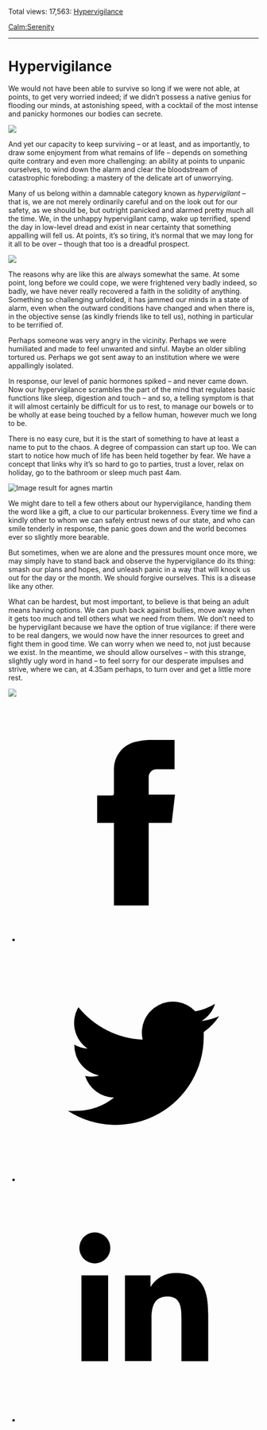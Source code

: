 Total views: 17,563: [Hypervigilance](https://www.theschooloflife.com/thebookoflife/hypervigilance/)

[Calm:](https://www.theschooloflife.com/thebookoflife/category/calm/)[Serenity](https://www.theschooloflife.com/thebookoflife/category/calm/serenity/)

* * *

# Hypervigilance
<style>
						.alignnone {
  display: block;
  margin-left: auto;
  margin-right: auto;
  align: center:
}

.addtoany_share_save_container {
display:none;
}

.wp-block-image {
		display: block;
  margin-left: auto;
  margin-right: auto;
  width: 50%;
}

.aligncenter {
display: block;
  margin-left: auto;
  margin-right: auto;
  align: center:
}

@media only screen and (max-width: 500px) {
  .wp-block-image {
		display: block;
  margin-left: auto;
  margin-right: auto;
  width: 100%;
} }

h1 {max-width: 600px !important;
}
.s18-single-post .content-area .site-main article .post-cat-header-display + .old-wrapper p {
    font-size: 1.200em
}
						</style>

We would not have been able to survive so long if we were not able, at points, to get very worried indeed; if we didn’t possess a native genius for flooding our minds, at astonishing speed, with a cocktail of the most intense and panicky hormones our bodies can secrete.

![](https://www.theschooloflife.com/thebookoflife/wp-content/uploads/2018/05/friendship_1963_1-1.jpg)

And yet our capacity to keep surviving – or at least, and as importantly, to draw some enjoyment from what remains of life – depends on something quite contrary and even more challenging: an ability at points to unpanic ourselves, to wind down the alarm and clear the bloodstream of catastrophic foreboding: a mastery of the delicate art of unworrying.

Many of us belong within a damnable category known as _hypervigilant_ – that is, we are not merely ordinarily careful and on the look out for our safety, as we should be, but outright panicked and alarmed pretty much all the time. We, in the unhappy hypervigilant camp, wake up terrified, spend the day in low-level dread and exist in near certainty that something appalling will fell us. At points, it’s so tiring, it’s normal that we may long for it all to be over – though that too is a dreadful prospect.

![](https://www.theschooloflife.com/thebookoflife/wp-content/uploads/2018/05/aspiration-1960.jpg)

The reasons why are like this are always somewhat the same. At some point, long before we could cope, we were frightened very badly indeed, so badly, we have never really recovered a faith in the solidity of anything. Something so challenging unfolded, it has jammed our minds in a state of alarm, even when the outward conditions have changed and when there is, in the objective sense (as kindly friends like to tell us), nothing in particular to be terrified of.

Perhaps someone was very angry in the vicinity. Perhaps we were humiliated and made to feel unwanted and sinful. Maybe an older sibling tortured us. Perhaps we got sent away to an institution where we were appallingly isolated.

In response, our level of panic hormones spiked – and never came down. Now our hypervigilance scrambles the part of the mind that regulates basic functions like sleep, digestion and touch – and so, a telling symptom is that it will almost certainly be difficult for us to rest, to manage our bowels or to be wholly at ease being touched by a fellow human, however much we long to be.

There is no easy cure, but it is the start of something to have at least a name to put to the chaos. A degree of compassion can start up too. We can start to notice how much of life has been held together by fear. We have a concept that links why it’s so hard to go to parties, trust a lover, relax on holiday, go to the bathroom or sleep much past 4am.

![Image result for agnes martin](https://uploads7.wikiart.org/images/agnes-martin/rain-study-1960.jpg)

We might dare to tell a few others about our hypervigilance, handing them the word like a gift, a clue to our particular brokenness. Every time we find a kindly other to whom we can safely entrust news of our state, and who can smile tenderly in response, the panic goes down and the world becomes ever so slightly more bearable.

But sometimes, when we are alone and the pressures mount once more, we may simply have to stand back and observe the hypervigilance do its thing: smash our plans and hopes, and unleash panic in a way that will knock us out for the day or the month. We should forgive ourselves. This is a disease like any other.

What can be hardest, but most important, to believe is that being an adult means having options. We can push back against bullies, move away when it gets too much and tell others what we need from them. We don’t need to be hypervigilant because we have the option of true vigilance: if there were to be real dangers, we would now have the inner resources to greet and fight them in good time. We can worry when we need to, not just because we exist. In the meantime, we should allow ourselves – with this strange, slightly ugly word in hand – to feel sorry for our desperate impulses and strive, where we can, at 4.35am perhaps, to turn over and get a little more rest.

[![](https://img.youtube.com/vi/oXfY-fTZn1s/0.jpg)](https://www.youtube.com/embed/oXfY-fTZn1s '')
<style>
    .iframe-class { display: block !important; }
</style>

- [<svg xmlns="http://www.w3.org/2000/svg" viewbox="0 0 26 26"><title>Facebook</title>
                    <g>
                        <path d="M8.38,10H9.92c.2,0,.29,0,.29-.28,0-.82,0-1.64,0-2.46a3.05,3.05,0,0,1,2.57-3.15A7.22,7.22,0,0,1,14,3.95c.86,0,1.71,0,2.57,0h.25v3.2h-2A.85.85,0,0,0,14,8c0,.62,0,1.24,0,1.91h2.87L16.51,13H14v9H10.21V13H8.38Z"></path>
                    </g>
                </svg>](http://www.facebook.com/sharer/sharer.php?u=https://www.theschooloflife.com/thebookoflife/hypervigilance/)
- [<svg xmlns="http://www.w3.org/2000/svg" viewbox="0 0 26 26"><title>Twitter</title>
                    <path d="M21.69,7.9a6.75,6.75,0,0,1-1.94.53,3.39,3.39,0,0,0,1.48-1.87,6.76,6.76,0,0,1-2.14.82,3.38,3.38,0,0,0-5.75,3.08,9.59,9.59,0,0,1-7-3.53,3.38,3.38,0,0,0,1,4.51A3.36,3.36,0,0,1,5.89,11v0A3.38,3.38,0,0,0,8.6,14.37a3.39,3.39,0,0,1-1.53.06,3.38,3.38,0,0,0,3.15,2.35A6.78,6.78,0,0,1,6,18.22a6.87,6.87,0,0,1-.81,0A9.6,9.6,0,0,0,20,10.08q0-.22,0-.44A6.86,6.86,0,0,0,21.69,7.9Z"></path>
                </svg>](http://twitter.com/share?url=https://www.theschooloflife.com/thebookoflife/hypervigilance/&text=&via=theschooloflife)
- [<svg xmlns="http://www.w3.org/2000/svg" viewbox="0 0 26 26"><title>LinkedIn</title>
<path class="cls-2" d="M6.67,10H9.58v9.36H6.67ZM8.13,5.32A1.69,1.69,0,1,1,6.44,7,1.69,1.69,0,0,1,8.13,5.32"></path><path class="cls-2" d="M11.41,10H14.2v1.28h0A3.06,3.06,0,0,1,17,9.75c2.95,0,3.49,1.94,3.49,4.46v5.14H17.57V14.79c0-1.09,0-2.48-1.51-2.48s-1.75,1.18-1.75,2.4v4.63H11.41Z"></path></svg>](https://www.linkedin.com/shareArticle?mini=true&url=https://www.theschooloflife.com/thebookoflife/hypervigilance/)
